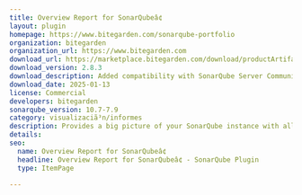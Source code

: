 ```yaml
---
title: Overview Report for SonarQubeâ¢
layout: plugin
homepage: https://www.bitegarden.com/sonarqube-portfolio
organization: bitegarden
organization_url: https://www.bitegarden.com
download_url: https://marketplace.bitegarden.com/download/productArtifact?productName=bitegarden-sonarqube-overview-report&productVersion=2.8.3&productFileExt=jar&customerEmail=sonarplugins@gmail.com&customerName=sonarqube&customerSurnames=marketplace&customerCompany=bitegarden
download_version: 2.8.3
download_description: Added compatibility with SonarQube Server Community
download_date: 2025-01-13
license: Commercial
developers: bitegarden
sonarqube_version: 10.7-7.9
category: visualizaciã³n/informes
description: Provides a big picture of your SonarQube instance with all the aggregated measures in a single view
details: 
seo:
  name: Overview Report for SonarQubeâ¢
  headline: Overview Report for SonarQubeâ¢ - SonarQube Plugin
  type: ItemPage

---
```

